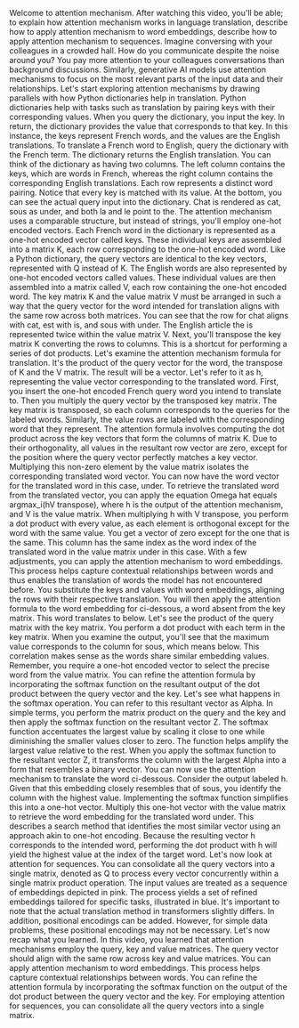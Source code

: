 Welcome to attention mechanism. After watching this video, you'll be able; to explain how attention mechanism works in language translation, describe how to apply attention mechanism to word embeddings, describe how to apply attention mechanism to sequences. Imagine conversing with your colleagues in a crowded hall. How do you communicate despite the noise around you? You pay more attention to your colleagues conversations than background discussions. Similarly, generative AI models use attention mechanisms to focus on the most relevant parts of the input data and their relationships. Let's start exploring attention mechanisms by drawing parallels with how Python dictionaries help in translation. Python dictionaries help with tasks such as translation by pairing keys with their corresponding values. When you query the dictionary, you input the key. In return, the dictionary provides the value that corresponds to that key. In this instance, the keys represent French words, and the values are the English translations. To translate a French word to English, query the dictionary with the French term. The dictionary returns the English translation. You can think of the dictionary as having two columns. The left column contains the keys, which are words in French, whereas the right column contains the corresponding English translations. Each row represents a distinct word pairing. Notice that every key is matched with its value. At the bottom, you can see the actual query input into the dictionary. Chat is rendered as cat, sous as under, and both la and le point to the. The attention mechanism uses a comparable structure, but instead of strings, you'll employ one-hot encoded vectors. Each French word in the dictionary is represented as a one-hot encoded vector called keys. These individual keys are assembled into a matrix K, each row corresponding to the one-hot encoded word. Like a Python dictionary, the query vectors are identical to the key vectors, represented with Q instead of K. The English words are also represented by one-hot encoded vectors called values. These individual values are then assembled into a matrix called V, each row containing the one-hot encoded word. The key matrix K and the value matrix V must be arranged in such a way that the query vector for the word intended for translation aligns with the same row across both matrices. You can see that the row for chat aligns with cat, est with is, and sous with under. The English article the is represented twice within the value matrix V. Next, you'll transpose the key matrix K converting the rows to columns. This is a shortcut for performing a series of dot products. Let's examine the attention mechanism formula for translation. It's the product of the query vector for the word, the transpose of K and the V matrix. The result will be a vector. Let's refer to it as h, representing the value vector corresponding to the translated word. First, you insert the one-hot encoded French query word you intend to translate to. Then you multiply the query vector by the transposed key matrix. The key matrix is transposed, so each column corresponds to the queries for the labeled words. Similarly, the value rows are labeled with the corresponding word that they represent. The attention formula involves computing the dot product across the key vectors that form the columns of matrix K. Due to their orthogonality, all values in the resultant row vector are zero, except for the position where the query vector perfectly matches a key vector. Multiplying this non-zero element by the value matrix isolates the corresponding translated word vector. You can now have the word vector for the translated word in this case, under. To retrieve the translated word from the translated vector, you can apply the equation Omega hat equals argmax_i(hV transpose), where h is the output of the attention mechanism, and V is the value matrix. When multiplying h with V transpose, you perform a dot product with every value, as each element is orthogonal except for the word with the same value. You get a vector of zero except for the one that is the same. This column has the same index as the word index of the translated word in the value matrix under in this case. With a few adjustments, you can apply the attention mechanism to word embeddings. This process helps capture contextual relationships between words and thus enables the translation of words the model has not encountered before. You substitute the keys and values with word embeddings, aligning the rows with their respective translation. You will then apply the attention formula to the word embedding for ci-dessous, a word absent from the key matrix. This word translates to below. Let's see the product of the query matrix with the key matrix. You perform a dot product with each term in the key matrix. When you examine the output, you'll see that the maximum value corresponds to the column for sous, which means below. This correlation makes sense as the words share similar embedding values. Remember, you require a one-hot encoded vector to select the precise word from the value matrix. You can refine the attention formula by incorporating the softmax function on the resultant output of the dot product between the query vector and the key. Let's see what happens in the softmax operation. You can refer to this resultant vector as Alpha. In simple terms, you perform the matrix product on the query and the key and then apply the softmax function on the resultant vector Z. The softmax function accentuates the largest value by scaling it close to one while diminishing the smaller values closer to zero. The function helps amplify the largest value relative to the rest. When you apply the softmax function to the resultant vector Z, it transforms the column with the largest Alpha into a form that resembles a binary vector. You can now use the attention mechanism to translate the word ci-dessous. Consider the output labeled h. Given that this embedding closely resembles that of sous, you identify the column with the highest value. Implementing the softmax function simplifies this into a one-hot vector. Multiply this one-hot vector with the value matrix to retrieve the word embedding for the translated word under. This describes a search method that identifies the most similar vector using an approach akin to one-hot encoding. Because the resulting vector h corresponds to the intended word, performing the dot product with h will yield the highest value at the index of the target word. Let's now look at attention for sequences. You can consolidate all the query vectors into a single matrix, denoted as Q to process every vector concurrently within a single matrix product operation. The input values are treated as a sequence of embeddings depicted in pink. The process yields a set of refined embeddings tailored for specific tasks, illustrated in blue. It's important to note that the actual translation method in transformers slightly differs. In addition, positional encodings can be added. However, for simple data problems, these positional encodings may not be necessary. Let's now recap what you learned. In this video, you learned that attention mechanisms employ the query, key and value matrices. The query vector should align with the same row across key and value matrices. You can apply attention mechanism to word embeddings. This process helps capture contextual relationships between words. You can refine the attention formula by incorporating the softmax function on the output of the dot product between the query vector and the key. For employing attention for sequences, you can consolidate all the query vectors into a single matrix.